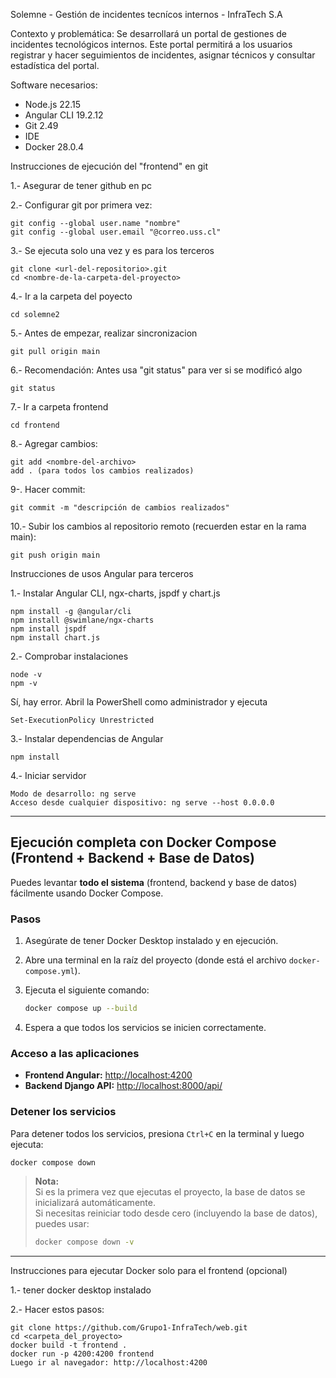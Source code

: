 Solemne - Gestión de incidentes tecnícos internos - InfraTech S.A

Contexto y problemática: Se desarrollará un portal de gestiones de incidentes tecnológicos internos. Este portal permitirá a los usuarios registrar y hacer seguimientos de incidentes, asignar técnicos y consultar estadística del portal.

Software necesarios:

- Node.js 22.15
- Angular CLI 19.2.12
- Git 2.49
- IDE
- Docker 28.0.4

Instrucciones de ejecución del "frontend" en git

1.- Asegurar de tener github en pc 

2.- Configurar git por primera vez:
    
    git config --global user.name "nombre"
    git config --global user.email "@correo.uss.cl"
3.- Se ejecuta solo una vez y es para los terceros
    
    git clone <url-del-repositorio>.git
    cd <nombre-de-la-carpeta-del-proyecto>
4.- Ir a la carpeta del poyecto

    cd solemne2
5.- Antes de empezar, realizar sincronizacion
    
    git pull origin main
6.- Recomendación: Antes usa "git status" para ver si se modificó algo
    
    git status
7.- Ir a carpeta frontend

    cd frontend
8.- Agregar cambios:

    git add <nombre-del-archivo>  
    add . (para todos los cambios realizados)
9-. Hacer commit:

    git commit -m "descripción de cambios realizados"
10.- Subir los cambios al repositorio remoto (recuerden estar en la rama main):

    git push origin main 

Instrucciones de usos Angular para terceros

1.- Instalar Angular CLI, ngx-charts, jspdf y chart.js

    npm install -g @angular/cli
    npm install @swimlane/ngx-charts
    npm install jspdf
    npm install chart.js
2.- Comprobar instalaciones

    node -v
    npm -v
Sí, hay error. Abril la PowerShell como administrador y ejecuta

    Set-ExecutionPolicy Unrestricted
3.- Instalar dependencias de Angular

    npm install
4.- Iniciar servidor

    Modo de desarrollo: ng serve 
    Acceso desde cualquier dispositivo: ng serve --host 0.0.0.0

---

## Ejecución completa con Docker Compose (Frontend + Backend + Base de Datos)

Puedes levantar **todo el sistema** (frontend, backend y base de datos) fácilmente usando Docker Compose.

### Pasos

1. Asegúrate de tener Docker Desktop instalado y en ejecución.
2. Abre una terminal en la raíz del proyecto (donde está el archivo `docker-compose.yml`).
3. Ejecuta el siguiente comando:

    ```sh
    docker compose up --build
    ```

4. Espera a que todos los servicios se inicien correctamente.

### Acceso a las aplicaciones

- **Frontend Angular:** [http://localhost:4200](http://localhost:4200)
- **Backend Django API:** [http://localhost:8000/api/](http://localhost:8000/api/)

### Detener los servicios

Para detener todos los servicios, presiona `Ctrl+C` en la terminal y luego ejecuta:

```sh
docker compose down
```

> **Nota:**  
> Si es la primera vez que ejecutas el proyecto, la base de datos se inicializará automáticamente.  
> Si necesitas reiniciar todo desde cero (incluyendo la base de datos), puedes usar:
> 
> ```sh
> docker compose down -v
> ```

---

Instrucciones para ejecutar Docker solo para el frontend (opcional)

1.- tener docker desktop instalado 

2.- Hacer estos pasos:
    
    git clone https://github.com/Grupo1-InfraTech/web.git
    cd <carpeta_del_proyecto>
    docker build -t frontend .
    docker run -p 4200:4200 frontend
    Luego ir al navegador: http://localhost:4200